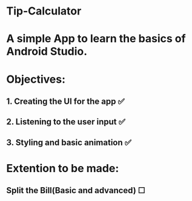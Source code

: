 # Tip-Calculator
# A simple App to learn the basics of Android Studio.

# Objectives:
## 1. Creating the UI for the app ✅
## 2. Listening to the user input ✅
## 3. Styling and basic animation ✅

# Extention to be made: 
## Split the Bill(Basic and advanced) ☐
